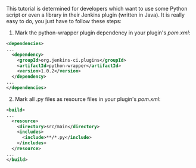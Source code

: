 This tutorial is determined for developers which want to use some Python script or even a library in their Jenkins plugin (written in Java). It is really easy to do, you just have to follow these steps:


1. Mark the python-wrapper plugin dependency in your plugin's _pom.xml_:
```xml
<dependencies>
...
  <dependency>  
    <groupId>org.jenkins-ci.plugins</groupId>
    <artifactId>python-wrapper</artifactId>
    <version>1.0.2</version>
  </dependency>
...
</dependencies>
```

2. Mark all .py files as resource files in your plugin's _pom.xml_:
```xml
<build>
...
  <resource>
    <directory>src/main</directory>
    <includes>
      <include>**/*.py</include>
    </includes>
  </resource>
...
</build>
```
